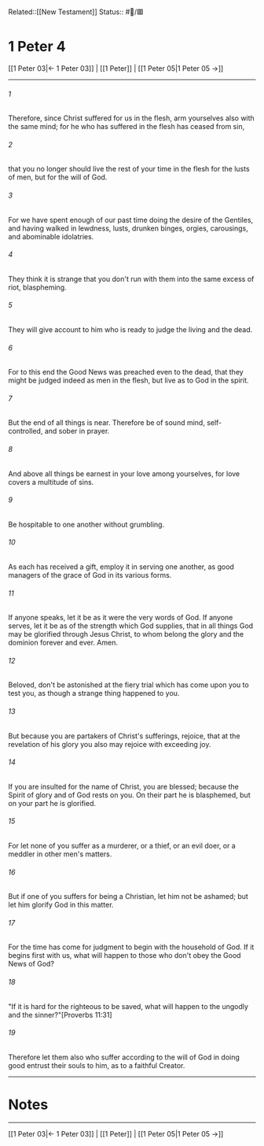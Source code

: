Related::[[New Testament]]
Status:: #📖/🟥
# 1 Peter 4

[[1 Peter 03|← 1 Peter 03]] | [[1 Peter]] | [[1 Peter 05|1 Peter 05 →]]
***



###### 1 
Therefore, since Christ suffered for us in the flesh, arm yourselves also with the same mind; for he who has suffered in the flesh has ceased from sin, 

###### 2 
that you no longer should live the rest of your time in the flesh for the lusts of men, but for the will of God. 

###### 3 
For we have spent enough of our past time doing the desire of the Gentiles, and having walked in lewdness, lusts, drunken binges, orgies, carousings, and abominable idolatries. 

###### 4 
They think it is strange that you don't run with them into the same excess of riot, blaspheming. 

###### 5 
They will give account to him who is ready to judge the living and the dead. 

###### 6 
For to this end the Good News was preached even to the dead, that they might be judged indeed as men in the flesh, but live as to God in the spirit. 

###### 7 
But the end of all things is near. Therefore be of sound mind, self-controlled, and sober in prayer. 

###### 8 
And above all things be earnest in your love among yourselves, for love covers a multitude of sins. 

###### 9 
Be hospitable to one another without grumbling. 

###### 10 
As each has received a gift, employ it in serving one another, as good managers of the grace of God in its various forms. 

###### 11 
If anyone speaks, let it be as it were the very words of God. If anyone serves, let it be as of the strength which God supplies, that in all things God may be glorified through Jesus Christ, to whom belong the glory and the dominion forever and ever. Amen. 

###### 12 
Beloved, don't be astonished at the fiery trial which has come upon you to test you, as though a strange thing happened to you. 

###### 13 
But because you are partakers of Christ's sufferings, rejoice, that at the revelation of his glory you also may rejoice with exceeding joy. 

###### 14 
If you are insulted for the name of Christ, you are blessed; because the Spirit of glory and of God rests on you. On their part he is blasphemed, but on your part he is glorified. 

###### 15 
For let none of you suffer as a murderer, or a thief, or an evil doer, or a meddler in other men's matters. 

###### 16 
But if one of you suffers for being a Christian, let him not be ashamed; but let him glorify God in this matter. 

###### 17 
For the time has come for judgment to begin with the household of God. If it begins first with us, what will happen to those who don't obey the Good News of God? 

###### 18 
"If it is hard for the righteous to be saved, what will happen to the ungodly and the sinner?"<crossref intro="4:18">[Proverbs 11:31]</crossref> 

###### 19 
Therefore let them also who suffer according to the will of God in doing good entrust their souls to him, as to a faithful Creator.

---
# Notes


***
[[1 Peter 03|← 1 Peter 03]] | [[1 Peter]] | [[1 Peter 05|1 Peter 05 →]]
